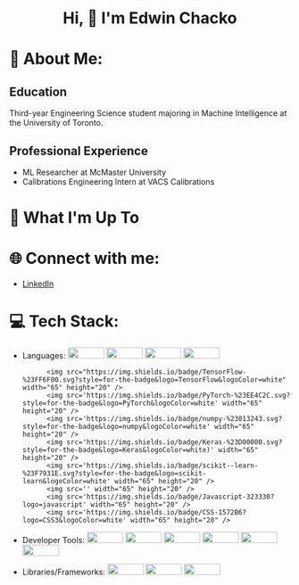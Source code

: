 <h1 align="center">Hi, 👋 I'm Edwin Chacko</h1>


# 💫 About Me:

## Education
Third-year Engineering Science student majoring in Machine Intelligence at the University of Toronto.

## Professional Experience 
- ML Researcher at McMaster University
- Calibrations Engineering Intern at VACS Calibrations

# 🚀 What I'm Up To



# 🌐 Connect with me:

- [LinkedIn](https://www.linkedin.com/in/edwin-chacko)
<!-- - [Portfolio Website](https://edwinchacko.netlify.app) -->

# 💻 Tech Stack:

- Languages:
            <img src='https://img.shields.io/badge/Python-306998?logo=Python&logoColor=FFD43B' width="65" height="20" />
            <img src="https://img.shields.io/badge/C++-00599C?logo=cplusplus&logoColor=FFFFFF" width="65" height="20" />
            <img src="https://img.shields.io/badge/C-00599C?logo=c&logoColor=FFFFFF" width="65" height="20" />
            <img src='https://img.shields.io/badge/cuda-000000.svg?style=for-the-badge&logo=nVIDIA&logoColor=green' width="65" height="20" />

            <img src="https://img.shields.io/badge/TensorFlow-%23FF6F00.svg?style=for-the-badge&logo=TensorFlow&logoColor=white" width="65" height="20" />
            <img src='https://img.shields.io/badge/PyTorch-%23EE4C2C.svg?style=for-the-badge&logo=PyTorch&logoColor=white' width="65" height="20" />
            <img src='https://img.shields.io/badge/numpy-%23013243.svg?style=for-the-badge&logo=numpy&logoColor=white' width="65" height="20" />
            <img src='https://img.shields.io/badge/Keras-%23D00000.svg?style=for-the-badge&logo=Keras&logoColor=white)' width="65" height="20" />
            <img src='https://img.shields.io/badge/scikit--learn-%23F7931E.svg?style=for-the-badge&logo=scikit-learn&logoColor=white' width="65" height="20" />
            <img src='' width="65" height="20" />
            <img src='https://img.shields.io/badge/Javascript-323330?logo=javascript' width="65" height="20" />
            <img src='https://img.shields.io/badge/CSS-1572B6?logo=CSS3&logoColor=white' width="65" height="20" />


- Developer Tools:
            <img src='https://img.shields.io/badge/Ubuntu-E95420?style=for-the-badge&logo=ubuntu&logoColor=white' width="65" height="20" />
            <img src='https://img.shields.io/badge/docker-%230db7ed.svg?style=for-the-badge&logo=docker&logoColor=white' width="65" height="20" />
            <img src="https://img.shields.io/badge/MongoDB-47A248?logo=mongodb&logoColor=FFFFFF" width="65" height="20" />
            <img src="https://img.shields.io/badge/Postman-FF6C37?logo=postman&logoColor=white" width="65" height="20" />
            <img src='https://img.shields.io/badge/Git-F05032?logo=git&logoColor=white' width="65" height="20" />
            <img src='https://img.shields.io/badge/PowerShell-5391FE?logo=powershell&logoColor=white' width="65" height="20" />



- Libraries/Frameworks:
                        <img src='https://img.shields.io/badge/React-20232a?logo=React&logoColor=61DAFB' width="65" height="20" />
                        <img src='https://img.shields.io/badge/NodeJS-339933?logo=Node.js&logoColor=fff' width="65" height="20" />
                        <img src='https://img.shields.io/badge/django-%23092E20.svg?style=for-the-badge&logo=django&logoColor=white' width="65" height="20" />
                        
                      
                      
